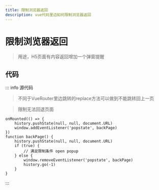 ```yaml
---
title: 限制浏览器返回
description: vue代码里边如何限制浏览器返回
---
```


# 限制浏览器返回

> 用途，H5页面有内容返回增加一个弹窗提醒

## 代码

::: info 源代码
> 不同于VueRouter里边跳转的replace方法可以做到不能跳转回上一页

> 限制无法回退页面
```js-vue
onMounted(() => {
    history.pushState(null, null, document.URL)
    window.addEventListener('popstate', backPage)
})
function backPage() {
    history.pushState(null, null, document.URL)
    if (true) {
        // 满足限制条件 open popup
    } else {
        window.removeEventListener('popstate', backPage)
        history.go(-1)
    }
}
```
:::

